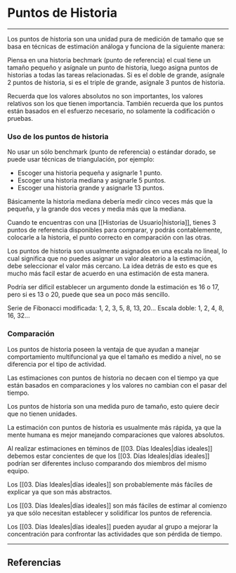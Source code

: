 # Puntos de Historia
---

Los puntos de historia son una unidad pura de medición de tamaño que se basa en técnicas de estimación análoga y funciona de la siguiente manera:

Piensa en una historia bechmark (punto de referencia) el cual tiene un tamaño pequeño y asígnale un punto de historia, luego asigna puntos de historias a todas las tareas relacionadas. Si es el doble de grande, asígnale 2 puntos de historia, si es el triple de grande, asígnale 3 puntos de historia.

Recuerda que los valores absolutos no son importantes, los valores relativos son los que tienen importancia. También recuerda que los puntos están basados en el esfuerzo necesario, no solamente la codificación o pruebas.

### Uso de los puntos de historia
No usar un sólo benchmark (punto de referencia) o estándar dorado, se puede usar técnicas de triangulación, por ejemplo:
- Escoger una historia pequeña y asignarle 1 punto.
- Escoger una historia mediana y asignarle 5 puntos.
- Escoger una historia grande y asignarle 13 puntos.

Básicamente la historia mediana debería medir cinco veces más que la pequeña, y la grande dos veces y media más que la mediana.

Cuando te encuentras con una [[Historias de Usuario|historia]], tienes 3 puntos de referencia disponibles para comparar, y podrás contablemente, colocarle a la historia, el punto correcto en comparación con las otras.

Los puntos de historia son usualmente asignados en una escala no lineal, lo cual significa que no puedes asignar un valor aleatorio a la estimación, debe seleccionar el valor más cercano. La idea detrás de esto es que es mucho más facil estar de acuerdo en una estimación de esta manera.

Podría ser díficil establecer un argumento donde la estimación es 16 o 17, pero si es 13 o 20, puede que sea un poco más sencillo.

Serie de Fibonacci modificada: 1, 2, 3, 5, 8, 13, 20...
Escala doble: 1, 2, 4, 8, 16, 32...

### Comparación
Los puntos de historia poseen la ventaja de que ayudan a manejar comportamiento multifuncional ya que el tamaño es medido a nivel, no se diferencia por el tipo de actividad.

Las estimaciones con puntos de historia no decaen con el tiempo ya que están basados en comparaciones y los valores no cambian con el pasar del tiempo.

Los puntos de historia son una medida puro de tamaño, esto quiere decir que no tienen unidades.

La estimación con puntos de historia es usualmente más rápida, ya que la mente humana es mejor manejando comparaciones que valores absolutos.

Al realizar estimaciones en téminos de [[03. Días Ideales|días ideales]] debemos estar concientes de que los [[03. Días Ideales|días ideales]] podrían ser diferentes incluso comparando dos miembros del mismo equipo.

Los [[03. Días Ideales|días ideales]] son probablemente más fáciles de explicar ya que son más abstractos.

Los [[03. Días Ideales|días ideales]] son más fáciles de estimar al comienzo ya que sólo necesitan establecer y solidificar los puntos de referencia.

Los [[03. Días Ideales|días ideales]] pueden ayudar al grupo a mejorar la concentración para confrontar las actividades que son pérdida de tiempo.

---

## Referencias